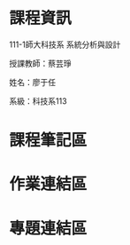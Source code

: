 # 課程資訊

111-1師大科技系 系統分析與設計

授課教師：蔡芸琤

姓名：廖于任

系級：科技系113


 課程筆記區
===========

 作業連結區
===========

 專題連結區
===========
